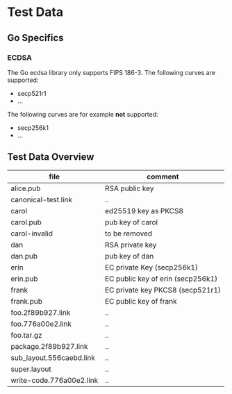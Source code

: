 # Test Data

## Go Specifics

### ECDSA

The Go ecdsa library only supports FIPS 186-3.
The following curves are supported:

* secp521r1
* ...

The following curves are for example **not** supported:

* secp256k1
* ...

## Test Data Overview

| file | comment |
|------|---------|
| alice.pub | RSA public key |
| canonical-test.link | .. |
| carol | ed25519 key as PKCS8 |
| carol.pub | pub key of carol |
| carol-invalid | to be removed |
| dan | RSA private key |
| dan.pub | pub key of dan |
| erin | EC private Key (secp256k1) |
| erin.pub | EC public key of erin (secp256k1) |
| frank | EC private key PKCS8 (secp521r1) |
| frank.pub | EC public key of frank |
| foo.2f89b927.link | .. |
| foo.776a00e2.link | .. |
| foo.tar.gz | .. |
| package.2f89b927.link | .. |
| sub_layout.556caebd.link | .. |
| super.layout | .. |
| write-code.776a00e2.link | .. |
